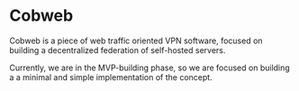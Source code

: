 # Cobweb

Cobweb is a piece of web traffic oriented VPN software, focused on building a decentralized federation of self-hosted servers.

Currently, we are in the MVP-building phase, so we are focused on building a a minimal and simple implementation of the concept.
